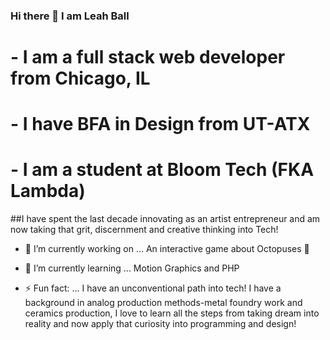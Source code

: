 ### Hi there 👋 I am Leah Ball
# - I am a full stack web developer from Chicago, IL
# - I have BFA in Design from UT-ATX
# - I am a student at Bloom Tech (FKA Lambda)

##I have spent the last decade innovating as an artist entrepreneur and am now taking that grit, discernment and creative thinking into Tech!


- 🔭 I’m currently working on ... An interactive game about Octopuses 🐙
- 🌱 I’m currently learning ... Motion Graphics and PHP

- ⚡ Fun fact: ... I have an unconventional path into tech! I have a background in analog production methods-metal foundry work and ceramics production, I love to learn all the steps from taking dream into reality and now apply that curiosity into programming and design!

